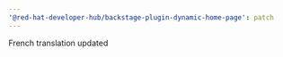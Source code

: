```yaml
---
'@red-hat-developer-hub/backstage-plugin-dynamic-home-page': patch
---
```


French translation updated
